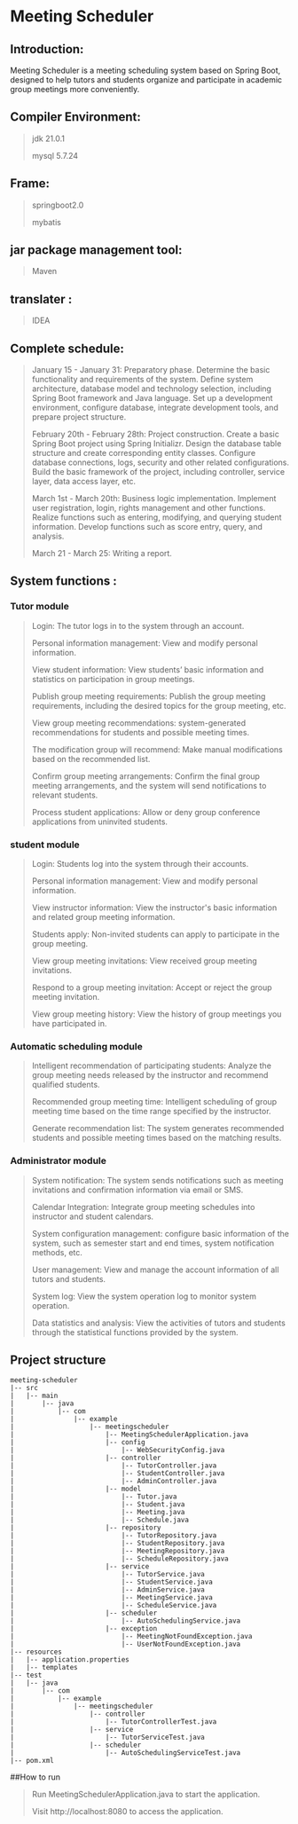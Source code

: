 # Meeting Scheduler
## Introduction:
Meeting Scheduler is a meeting scheduling system based on Spring Boot, designed to help tutors and students organize and participate in academic group meetings more conveniently.

## Compiler Environment: 
>jdk 21.0.1
>
>mysql 5.7.24

## Frame:
>springboot2.0 
>
>mybatis

## jar package management tool:
> Maven

## translater :
>IDEA

## Complete schedule:
> January 15 - January 31: Preparatory phase. Determine the basic functionality and requirements of the system. Define system architecture, database model and technology selection, including Spring Boot framework and Java language. Set up a development environment, configure database, integrate development tools, and prepare project structure.
>
> February 20th - February 28th: Project construction. Create a basic Spring Boot project using Spring Initializr. Design the database table structure and create corresponding entity classes. Configure database connections, logs, security and other related configurations. Build the basic framework of the project, including controller, service layer, data access layer, etc.
>
>March 1st - March 20th: Business logic implementation. Implement user registration, login, rights management and other functions. Realize functions such as entering, modifying, and querying student information. Develop functions such as score entry, query, and analysis.
> 
> March 21 - March 25: Writing a report.

## System functions :
### Tutor module
> Login: The tutor logs in to the system through an account.
> 
> Personal information management: View and modify personal information.
> 
> View student information: View students’ basic information and statistics on participation in group meetings.
> 
> Publish group meeting requirements: Publish the group meeting requirements, including the desired topics for the group meeting, etc.
> 
> View group meeting recommendations: system-generated recommendations for students and possible meeting times.
> 
> The modification group will recommend: Make manual modifications based on the recommended list.
> 
> Confirm group meeting arrangements: Confirm the final group meeting arrangements, and the system will send notifications to relevant students.
> 
> Process student applications: Allow or deny group conference applications from uninvited students.

### student module
> Login: Students log into the system through their accounts.
> 
> Personal information management: View and modify personal information.
> 
> View instructor information: View the instructor's basic information and related group meeting information.
> 
> Students apply: Non-invited students can apply to participate in the group meeting.
> 
> View group meeting invitations: View received group meeting invitations.
> 
> Respond to a group meeting invitation: Accept or reject the group meeting invitation.
> 
> View group meeting history: View the history of group meetings you have participated in.

### Automatic scheduling module
> Intelligent recommendation of participating students: Analyze the group meeting needs released by the instructor and recommend qualified students.
> 
> Recommended group meeting time: Intelligent scheduling of group meeting time based on the time range specified by the instructor.
> 
> Generate recommendation list: The system generates recommended students and possible meeting times based on the matching results.

### Administrator module
> System notification: The system sends notifications such as meeting invitations and confirmation information via email or SMS.
> 
> Calendar Integration: Integrate group meeting schedules into instructor and student calendars.
> 
> System configuration management: configure basic information of the system, such as semester start and end times, system notification methods, etc.
> 
> User management: View and manage the account information of all tutors and students.
> 
> System log: View the system operation log to monitor system operation.
> 
> Data statistics and analysis: View the activities of tutors and students through the statistical functions provided by the system.

## Project structure
```
meeting-scheduler
|-- src
|   |-- main
|       |-- java
|           |-- com
|               |-- example
|                   |-- meetingscheduler
|                       |-- MeetingSchedulerApplication.java
|                       |-- config
|                           |-- WebSecurityConfig.java
|                       |-- controller
|                           |-- TutorController.java
|                           |-- StudentController.java
|                           |-- AdminController.java
|                       |-- model
|                           |-- Tutor.java
|                           |-- Student.java
|                           |-- Meeting.java
|                           |-- Schedule.java
|                       |-- repository
|                           |-- TutorRepository.java
|                           |-- StudentRepository.java
|                           |-- MeetingRepository.java
|                           |-- ScheduleRepository.java
|                       |-- service
|                           |-- TutorService.java
|                           |-- StudentService.java
|                           |-- AdminService.java
|                           |-- MeetingService.java
|                           |-- ScheduleService.java
|                       |-- scheduler
|                           |-- AutoSchedulingService.java
|                       |-- exception
|                           |-- MeetingNotFoundException.java
|                           |-- UserNotFoundException.java
|-- resources
|   |-- application.properties
|   |-- templates
|-- test
|   |-- java
|       |-- com
|           |-- example
|               |-- meetingscheduler
|                   |-- controller
|                       |-- TutorControllerTest.java
|                   |-- service
|                       |-- TutorServiceTest.java
|                   |-- scheduler
|                       |-- AutoSchedulingServiceTest.java
|-- pom.xml
```
##How to run
> Run MeetingSchedulerApplication.java to start the application.
>
> Visit http://localhost:8080 to access the application.










